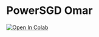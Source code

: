 # PowerSGD Omar


[![Open In Colab](https://colab.research.google.com/assets/colab-badge.svg)](https://colab.research.google.com/github/epfml/powersgd-omar/blob/main/Profile_PowerSGD.ipynb)
